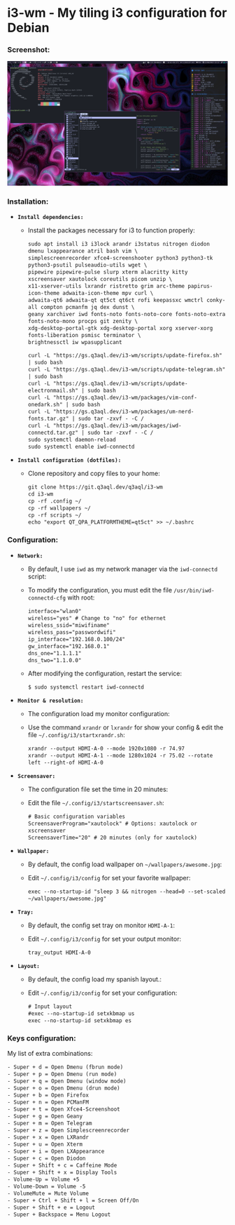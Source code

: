 i3-wm - My tiling i3 configuration for Debian
================================================================

### Screenshot:

![i3](/examples/i3.png)

### Installation:

  * **`Install dependencies:`**
  
    * Install the packages necessary for i3 to function properly:

      ```shell
      sudo apt install i3 i3lock arandr i3status nitrogen diodon dmenu lxappearance atril bash vim \
      simplescreenrecorder xfce4-screenshooter python3 python3-tk python3-psutil pulseaudio-utils wget \
      pipewire pipewire-pulse slurp xterm alacritty kitty xscreensaver xautolock coreutils picom unzip \
      x11-xserver-utils lxrandr ristretto grim arc-theme papirus-icon-theme adwaita-icon-theme mpv curl \
      adwaita-qt6 adwaita-qt qt5ct qt6ct rofi keepassxc wmctrl conky-all compton pcmanfm jq dex dunst \
      geany xarchiver iwd fonts-noto fonts-noto-core fonts-noto-extra fonts-noto-mono procps git zenity \
      xdg-desktop-portal-gtk xdg-desktop-portal xorg xserver-xorg fonts-liberation psmisc terminator \
      brightnessctl iw wpasupplicant
      ````

      ```shell
      curl -L "https://gs.q3aql.dev/i3-wm/scripts/update-firefox.sh" | sudo bash
      curl -L "https://gs.q3aql.dev/i3-wm/scripts/update-telegram.sh" | sudo bash
      curl -L "https://gs.q3aql.dev/i3-wm/scripts/update-electronmail.sh" | sudo bash
      curl -L "https://gs.q3aql.dev/i3-wm/packages/vim-conf-onedark.sh" | sudo bash
      curl -L "https://gs.q3aql.dev/i3-wm/packages/um-nerd-fonts.tar.gz" | sudo tar -zxvf - -C /
      curl -L "https://gs.q3aql.dev/i3-wm/packages/iwd-connectd.tar.gz" | sudo tar -zxvf - -C /
      sudo systemctl daemon-reload
      sudo systemctl enable iwd-connectd
      ````
 
  * **`Install configuration (dotfiles):`**
  
    * Clone repository and copy files to your home:

      ```shell
      git clone https://git.q3aql.dev/q3aql/i3-wm
      cd i3-wm
      cp -rf .config ~/
      cp -rf wallpapers ~/
      cp -rf scripts ~/
      echo "export QT_QPA_PLATFORMTHEME=qt5ct" >> ~/.bashrc
      ````

### Configuration:

  * **`Network:`**
  
    * By default, I use `iwd` as my network manager via the `iwd-connectd` script:
    * To modify the configuration, you must edit the file `/usr/bin/iwd-connectd-cfg` with root:
    
      ```shell
      interface="wlan0"
      wireless="yes" # Change to "no" for ethernet
      wireless_ssid="miwifiname"
      wireless_pass="passwordwifi"
      ip_interface="192.168.0.100/24"
      gw_interface="192.168.0.1"
      dns_one="1.1.1.1"
      dns_two="1.1.0.0"
      ````

    * After modifying the configuration, restart the service:

      ```shell
      $ sudo systemctl restart iwd-connectd
      ````

  * **`Monitor & resolution:`**
  
    * The configuration load my monitor configuration:
    * Use the command `xrandr` or `lxrandr` for show your config & edit the file `~/.config/i3/startxrandr.sh`:
    
      ```shell
      xrandr --output HDMI-A-0 --mode 1920x1080 -r 74.97
      xrandr --output HDMI-A-1 --mode 1280x1024 -r 75.02 --rotate left --right-of HDMI-A-0
      ````

  * **`Screensaver:`**
  
    * The configuration file set the time in 20 minutes:
    * Edit the file `~/.config/i3/startscreensaver.sh`:
    
      ```shell
      # Basic configuration variables
      ScreensaverProgram="xautolock" # Options: xautolock or xscreensaver
      ScreensaverTime="20" # 20 minutes (only for xautolock)
      ````

 * **`Wallpaper:`**
  
    * By default, the config load wallpaper on `~/wallpapers/awesome.jpg`:
    * Edit  `~/.config/i3/config` for set your favorite wallpaper:
    
      ```shell
      exec --no-startup-id "sleep 3 && nitrogen --head=0 --set-scaled ~/wallpapers/awesome.jpg"
      ````

 * **`Tray:`**
  
    * By default, the config set tray on monitor `HDMI-A-1`:
    * Edit  `~/.config/i3/config` for set your output monitor:
    
      ```shell
      tray_output HDMI-A-0
      ````

  * **`Layout:`**
  
    * By default, the config load my spanish layout.:
    * Edit  `~/.config/i3/config` for set your configuration:
    
      ```shell
      # Input layout
      #exec --no-startup-id setxkbmap us 
      exec --no-startup-id setxkbmap es  
      ````

### Keys configuration:

My list of extra combinations:

    - Super + d = Open Dmenu (fbrun mode)
    - Super + p = Open Dmenu (run mode)
    - Super + q = Open Dmenu (window mode)
    - Super + o = Open Dmenu (drun mode)
    - Super + b = Open Firefox
    - Super + n = Open PCManFM
    - Super + t = Open Xfce4-Screenshoot
    - Super + g = Open Geany
    - Super + m = Open Telegram 
    - Super + z = Open Simplescreenrecorder
    - Super + x = Open LXRandr
    - Super + u = Open Xterm
    - Super + i = Open LXAppearance
    - Super + c = Open Diodon
    - Super + Shift + c = Caffeine Mode
    - Super + Shift + x = Display Tools
    - Volume-Up = Volume +5
    - Volume-Down = Volume -5
    - VolumeMute = Mute Volume
    - Super + Ctrl + Shift + l = Screen Off/On
    - Super + Shift + e = Logout
    - Super + Backspace = Menu Logout
